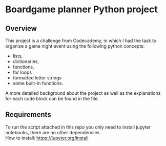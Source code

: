 
# Boardgame planner Python project

## Overview

This project is a challenge from Codecademy, in which I had the task to organise a game night event using the following python concepts: <br>
* lists, 
* dictionaries, 
* functions, 
* for loops
* formatted letter strings
* some built-in functions. 

A more detailed background about the project as well as the explanations for each code block can be found in the file.

## Requirements

To run the script attached in this repo you only need to install jupyter notebooks, there are no other dependencies. <br>
How to install: https://jupyter.org/install


